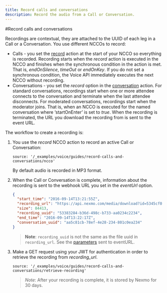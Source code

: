 ```yaml
---
title: Record calls and conversations
description: Record the audio from a Call or Conversation.
---
```


#Record calls and conversations

Recordings are contextual, they are attached to the UUID of each leg in a Call or a Conversation. You use different NCCOs to record:  

* Calls - you set the [record](voice/voice-api/ncco-reference#record) action at the start of your NCCO so everything is recorded. Recording starts when the *record* action is executed in the NCCO and finishes when the synchronous condition in the action is met. That is, *endOnSilence*, *timeOut* or *endOnKey*. If you do not set a synchronous condition, the Voice API immediately executes the next NCCO without recording.
* Conversations - you set the *record* option in the [conversation](voice/voice-api/ncco-reference#conversation) action. For standard conversations, recordings start when one or more attendee connects to the conversation and terminate when the last attendee disconnects. For moderated conversations, recordings start when the moderator joins. That is, when an NCCO is executed for the named conversation where ‘startOnEnter’ is set to *true*. When the recording is terminated, the URL you download the recording from is sent to the event URL.

The workflow to create a recording is:

1. You use the *record* NCCO action to record an active Call or Conversation:

    ```tabbed_content
    source: '/_examples/voice/guides/record-calls-and-conversations/ncco'
    ```

    By default audio is recorded in MP3 format.

2. When the Call or Conversation is complete, information about the recording is sent to the webhook URL you set in the *eventUrl* option.

    ```json
    {
      "start_time": "2016-09-14T13:21:55Z",
      "recording_url": "https://api.nexmo.com/media/download?id=5345cf0-345c-34b3-a23b-ca6ccfe144b0",
      "size": 84413,
      "recording_uuid": "53383284-b36d-498c-b733-aa0234c2234",
      "end_time": "2016-09-14T13:22:17Z",
      "conversation_uuid": "aa5c81cb-78ef-4e28-234-801c0ea234"
    }
    ```


    > **Note**: `recording_uuid` is not the same as the file uuid in `recording_url`. See the [parameters](voice/voice-api/api-reference#ccwebhook) sent to eventURL.

3. Make a GET request using your JWT for authentication in order to retrieve the recording from *recording_url*.

    ```tabbed_examples
    source: '/_examples/voice/guides/record-calls-and-conversations/retrieve-recording'
    ```

    > *Note*: After your recording is complete, it is stored by Nexmo for 30 days.
